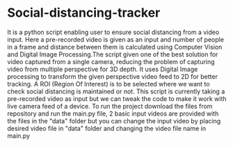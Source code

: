 # Social-distancing-tracker
It is a python script enabling user to ensure social distancing from a video input.  Here a pre-recorded video is given as an input and number of people in a frame and distance between them is calculated using Computer Vision and Digital Image Processing.The script given one of the best solution for video captured from a single camera, reducing the problem of capturing video from multiple perspective for 3D depth. It uses Digital Image processing to transform the given perspective video feed to 2D for better tracking. A ROI (Region Of Interest) is to be selected where we want to check social distancing is maintained or not. This script is currently taking a pre-recorded video as input but we can tweak the code to make it work with live camera feed of a device. To run the project download the files from repository and run the main.py file, 2 basic input videos are provided with the files in the "data" folder but you can change the input video by placing desired video file in "data" folder and changing the video file name in main.py
